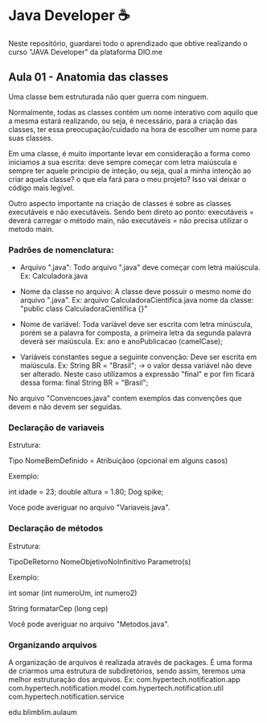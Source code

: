 # Java Developer ☕
Neste repositório, guardarei todo o aprendizado que obtive realizando o curso "JAVA Developer" da plataforma DIO.me

## Aula 01 - Anatomia das classes

Uma classe bem estruturada não quer guerra com ninguem.

Normalmente, todas as classes contém um nome interativo com aquilo que a mesma estará realizando, ou seja, é necessário, para a criação das classes, ter essa preocupação/cuidado na hora de escolher um nome para suas classes.

Em uma classe, é muito importante levar em consideração a forma como iniciamos a sua escrita: deve sempre começar com letra maiúscula e sempre ter aquele principio de inteção, ou seja, qual a minha intenção ao criar aquela classe? o que ela fará para o meu projeto? Isso vai deixar o código mais legível.

Outro aspecto importante na criação de classes é sobre as classes executáveis e não executáveis. Sendo bem direto ao ponto: executáveis = deverá carregar o método main, não executáveis = não precisa utilizar o metodo main.

### Padrões de nomenclatura:
- Arquivo ".java": Todo arquivo ".java" deve começar com letra maiúscula. Ex: Calculadora.java

- Nome da classe no arquivo: A classe deve possuir o mesmo nome do arquivo ".java".
Ex: arquivo CalculadoraCientifica.java
    nome da classe: "public class CalculadoraCientifica {}"

- Nome de variável: Toda variável deve ser escrita com letra minúscula, porém se a palavra for composta, a primeira letra da segunda palavra deverá ser maiúscula. Ex: ano e anoPublicacao (camelCase);

- Variáveis constantes segue a seguinte convenção: Deve ser escrita em maiúscula. Ex:
    String BR = "Brasil"; -> o valor dessa variável não deve ser alterado. Neste caso utilizamos a expressão "final" e por fim ficará dessa forma:
    final String BR = "Brasil";

No arquivo "Convencoes.java" contem exemplos das convenções que devem e não devem ser seguidas.


### Declaração de variaveis
Estrutura:

Tipo NomeBemDefinido = Atribuiçãoo (opcional em alguns casos)

Exemplo:

int idade = 23;
double altura = 1.80;
Dog spike;

Voce pode averiguar no arquivo "Variaveis.java".


### Declaração de métodos
Estrutura:

TipoDeRetorno NomeObjetivoNoInfinitivo Parametro(s)

Exemplo:

int somar (int numeroUm, int numero2)

String formatarCep (long cep)

Você pode averiguar no arquivo "Metodos.java".

### Organizando arquivos
A organização de arquivos é realizada através de packages. É uma forma de criarmos uma estrutura de subdiretórios, sendo assim, teremos uma melhor estruturação dos arquivos.
Ex:
com.hypertech.notification.app
com.hypertech.notification.model
com.hypertech.notification.util
com.hypertech.notification.service


edu.blimblim.aulaum

